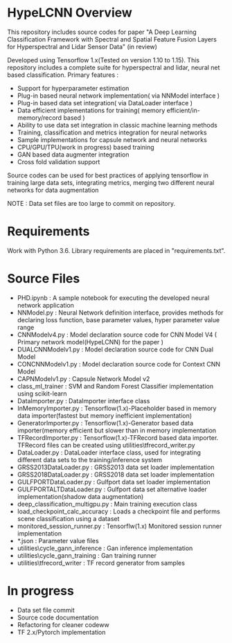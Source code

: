 # HypeLCNN Overview
This repository includes source codes for paper "A Deep Learning Classification Framework with Spectral and Spatial Feature Fusion Layers for Hyperspectral and Lidar Sensor Data" (in review)

Developed using Tensorflow 1.x(Tested on version 1.10 to 1.15). This repository includes a complete suite for hyperspectral and lidar, neural net based classification. Primary features :
- Support for hyperparameter estimation
- Plug-in based neural network implementation( via NNModel interface )
- Plug-in based data set integration( via DataLoader interface )
- Data efficient implementations for training( memory efficient/in-memory/record based )
- Ability to use data set integration in classic machine learning methods
- Training, classification and metrics integration for neural networks
- Sample implementations for capsule network and neural networks
- CPU/GPU/TPU(work in progress) based training
- GAN based data augmenter integration
- Cross fold validation support

Source codes can be used for best practices of applying tensorflow in training large data sets, integrating metrics, merging two different neural networks for data augmentation

NOTE : Data set files are too large to commit on repository.

# Requirements
Work with Python 3.6. Library requirements are placed in "requirements.txt".

# Source Files
- PHD.ipynb : A sample notebook for executing the developed neural network application
- NNModel.py : Neural Network definition interface, provides methods for declaring loss function, base parameter values, hyper parameter value range
- CNNModelv4.py : Model declaration source code for CNN Model V4 ( Primary network model(HypeLCNN) for the paper )
- DUALCNNModelv1.py : Model declaration source code for CNN Dual Model
- CONCNNModelv1.py : Model declaration source code for Context CNN Model
- CAPNModelv1.py : Capsule Network Model v2
- class_ml_trainer : SVM and Random Forest Classifier implementation using scikit-learn
- DataImporter.py : DataImporter interface class
- InMemoryImporter.py : Tensorflow(1.x)-Placeholder based in memory data importer(fastest but memory inefficient implementation) 
- GeneratorImporter.py : Tensorflow(1.x)-Generator based data importer(memory efficient but slower than in memory implementation
- TFRecordImporter.py : Tensorflow(1.x)-TFRecord based data importer. TFRecord files can be created using utilities\tfrecord_writer.py
- DataLoader.py : DataLoader interface class, used for integrating different data sets to the training/inference system
- GRSS2013DataLoader.py : GRSS2013 data set loader implementation
- GRSS2018DataLoader.py : GRSS2018 data set loader implementation
- GULFPORTDataLoader.py : Gulfport data set loader implementation
- GULFPORTALTDataLoader.py : Gulfport data set alternative loader implementation(shadow data augmentation)
- deep_classification_multigpu.py : Main training execution class
- load_checkpoint_calc_accuracy : Loads a checkpoint file and performs scene classification using a dataset
- monitored_session_runner.py : Tensorflw(1.x) Monitored session runner implementation
- *.json : Parameter value files
- utilities\cycle_gann_inference : Gan inference implementation
- utilities\cycle_gann_training : Gan training runner
- utilities\tfrecord_writer : TF record generator from samples

# In progress
- Data set file commit
- Source code documentation
- Refactoring for cleaner codeww
- TF 2.x/Pytorch implementation